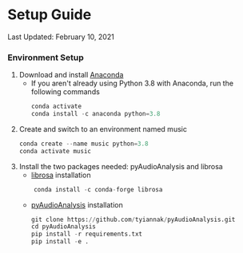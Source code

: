 # Setup Guide

Last Updated: February 10, 2021
### Environment Setup
1. Download and install [Anaconda](https://docs.anaconda.com/anaconda/install/)  
    - If you aren't already using Python 3.8 with Anaconda, run the following commands  
        ```python
        conda activate
        conda install -c anaconda python=3.8
        ```
2. Create and switch to an environment named music
    ```python
    conda create --name music python=3.8
    conda activate music
    ```
3. Install the two packages needed: pyAudioAnalysis and librosa
    - [librosa](https://librosa.org/) installation
    ```python
        conda install -c conda-forge librosa
    ```
    - [pyAudioAnalysis](https://github.com/tyiannak/pyAudioAnalysis/) installation
        ```python
        git clone https://github.com/tyiannak/pyAudioAnalysis.git
        cd pyAudioAnalysis
        pip install -r requirements.txt
        pip install -e .
        ```